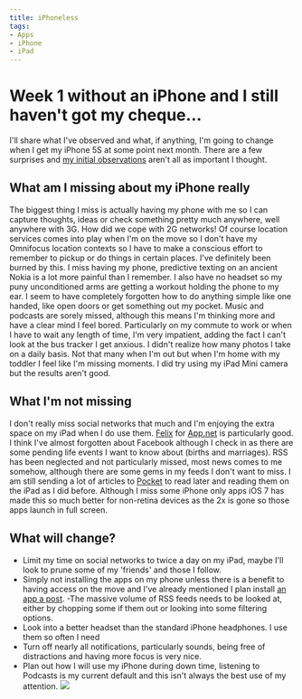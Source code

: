 ```yaml
---
title: iPhoneless
tags:
- Apps
- iPhone
- iPad
---
```


# Week 1 without an iPhone and I still haven't got my cheque...
 
I'll share what I've observed and what, if anything, I'm going to change when I get my iPhone 5S at some point next month. There are a few surprises and [my initial observations](http://mttmccb.net/blog/2013/iphone-free-iphone-expensive) aren't all as important I thought. 

## What am I missing about my iPhone really
 
The biggest thing I miss is actually having my phone with me so I can capture thoughts, ideas or check something pretty much anywhere, well anywhere with 3G. How did we cope with 2G networks! 
Of course location services comes into play when I'm on the move so I don't have my Omnifocus location contexts so I have to make a conscious effort to remember to pickup or do things in certain places. I've definitely been burned by this. 
I miss having my phone, predictive texting on an ancient Nokia is a lot more painful than I remember. I also have no headset so my puny unconditioned arms are getting a workout holding the phone to my ear. I seem to have completely forgotten how to do anything simple like one handed, like open doors or get something out my pocket. 
Music and podcasts are sorely missed, although this means I'm thinking more and have a clear mind I feel bored. Particularly on my commute to work or when I have to wait 
any length of time, I'm very impatient, adding the fact I can't look at the bus tracker I get anxious. 
I didn't realize how many photos I take on a daily basis. Not that many when I'm out but when I'm home with my toddler I feel like I'm missing moments. I did try using my iPad Mini camera but the results aren't good. 

## What I'm not missing
 
I don't really miss social networks that much and I'm enjoying the extra space on my iPad when I do use them. [Felix](http://tigerbears.com/felix/) for 
[App.net](http://app.net) is particularly good. I think I've almost forgotten about Facebook although I check in as there are some pending life events I want to know about (births and marriages). 
RSS has been neglected and not particularly missed, most news comes to me somehow, although there are some gems in my feeds I don't want to miss. I am still sending a lot of articles to 
[Pocket](http://getpocket.com/) to read later and reading them on the iPad as I did before. 
Although I miss some iPhone only apps iOS 7 has made this so much better for non-retina devices as the 2x is gone so those apps launch in full screen. 

## What will change?
 
* Limit my time on social networks to twice a day on my iPad, maybe I'll look to prune some of my 'friends' and those I follow.
* Simply not installing the apps on my phone unless there is a benefit to having access on the move and I've already mentioned I plan install 
[an app a post](http://mttmccb.net/blog/2013/an-app-a-post). -The massive volume of RSS feeds needs to be looked at, either by chopping some if them out or looking into some filtering options.
* Look into a better headset than the standard iPhone headphones. I use them so often I need
* Turn off nearly all notifications, particularly sounds, being free of distractions and having more focus is very nice.
* Plan out how I will use my iPhone during down time, listening to Podcasts is my current default and this isn't always the best use of my attention. 
![](/images/static_52001c0be4b09bc7c9f838c9_52224ed3e4b0ba9919a3e0e1_523f55d0e4b0bf3851d5fa36_1379882449150_iphone-%28null%29-0.jpg)
